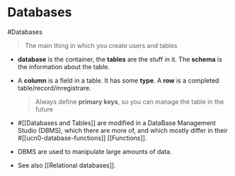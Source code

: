 # Databases

#Databases

> The main thing in which you create users and tables

- **database** is the container, the **tables** are the stuff in it. The **schema** is the information about the table.
- A **column** is a field in a table. It has some **type**. A **row** is a completed table/record/inregistrare.

  > Always define **primary keys**, so you can manage the table in the future

- #[[Databases and Tables]] are modified in a DataBase Management Studio (DBMS), which there are more of, and which mostly differ in their #[[ucn0-database-functions]]
[[Functions]].
- DBMS are used to manipulate large amounts of data.
- See also [[Relational databases]].
